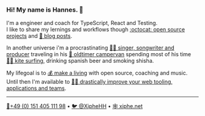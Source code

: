 ### Hi! My name is Hannes. 👋

I'm a engineer and coach for TypeScript, React and Testing.  
I like to share my lernings and workflows though [:octocat: open source projects](https://github.com/Xiphe?tab=repositories)
and [📖 blog posts](https://xiphe.net/blog?ref=github_profile).

In another universe i'm a procrastinating [👩‍🎤 singer, songwriter and producer](https://hannesdiem.de?ref=github_profile) traveling in his [🚌 oldtimer campervan](https://www.instagram.com/p/B5kNNy5I_Hw/) spending most of his time [🏄‍♀️ kite surfing](https://www.instagram.com/p/Btjp_-1D9wX/), drinking spanish beer and smoking shisha. 

My lifegoal is to [💰 make a living](http://gph.is/1L5kQ7j) with open source, coaching and music.  
Until then I'm available to [👨‍💻 drastically improve your web tooling, applications and teams](mailto:hi@xiphe.net?subject=Let's%20talk&body=Hi%2C%20I%20found%20you%20on%20GitHub%20and%20would%20like%20to%20discuss%20some%20ideas.%20Please%20call%20me%20asap.).

---

[📱+49 (0) 151 405 111 98](tel:004915140511198) • [🐦 @XipheHH](https://twitter.com/XipheHH) • [🕸 xiphe.net](https://xiphe.net?ref=github_profile)

